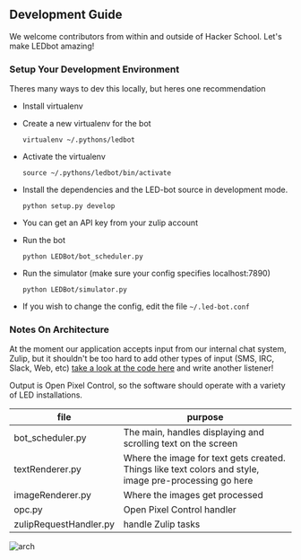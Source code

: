 Development Guide
----

We welcome contributors from within and outside of Hacker School. Let's make LEDbot amazing!

### Setup Your Development Environment

Theres many ways to dev this locally, but heres one recommendation


- Install virtualenv

- Create a new virtualenv for the bot

    ```
    virtualenv ~/.pythons/ledbot
    ```

- Activate the virtualenv 
    
    ```
    source ~/.pythons/ledbot/bin/activate
    ````

- Install the dependencies and the LED-bot source in development mode. 

    ```
    python setup.py develop
    ````

- You can get an API key from your zulip account

- Run the bot

    ```
    python LEDBot/bot_scheduler.py
    ```

- Run the simulator (make sure your config specifies localhost:7890)

    ```
    python LEDBot/simulator.py
    ```

- If you wish to change the config, edit the file `~/.led-bot.conf`


### Notes On Architecture

At the moment our application accepts input from our internal chat system, Zulip, but it shouldn't be too hard to add other types of input (SMS, IRC, Slack, Web, etc) [take a look at the code here](https://github.com/marqsm/LED-bot/blob/master/LEDBot/bot_scheduler.py#L252) and write another listener!

Output is Open Pixel Control, so the software should operate with a variety of LED installations.

| file                  | purpose           | 
| --------------------- | ------------------|
| bot_scheduler.py      | The main, handles displaying and scrolling text on the screen                     |
| textRenderer.py       | Where the image for text gets created. Things like text colors and style, image pre-processing go here        |
| imageRenderer.py      | Where the images get processed                |
| opc.py                | Open Pixel Control handler                    |
| zulipRequestHandler.py| handle Zulip tasks                            |


![arch](https://raw.githubusercontent.com/marqsm/LED-bot/master/docs/architecture.png)

